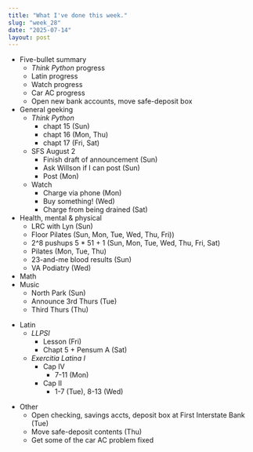```yaml
---
title: "What I've done this week."
slug: "week_28"
date: "2025-07-14"
layout: post
---
```


* Five-bullet summary
    - *Think Python* progress
    - Latin progress
    - Watch progress
    - Car AC progress
    - Open new bank accounts, move safe-deposit box
* General geeking
    - *Think Python*
        - chapt 15 (Sun)
        - chapt 16 (Mon, Thu)
        - chapt 17 (Fri, Sat)
    - SFS August 2
        - Finish draft of announcement (Sun)
        - Ask Willson if I can post (Sun)
        - Post (Mon)
    - Watch
        - Charge via phone (Mon)
        - Buy something! (Wed)
        - Charge from being drained (Sat)
* Health, mental & physical
    - LRC with Lyn (Sun)
    - Floor Pilates (Sun, Mon, Tue, Wed, Thu, Fri))
    - 2^8 pushups 5 * 51 + 1 (Sun, Mon, Tue, Wed, Thu, Fri, Sat)
    - Pilates (Mon, Tue, Thu)
    - 23-and-me blood results (Sun)
    - VA Podiatry (Wed)
* Math
* Music
    - North Park (Sun)
    - Announce 3rd Thurs (Tue)
    - Third Thurs (Thu)
- Latin
    - *LLPSI*
        - Lesson (Fri)
        - Chapt 5 + Pensum A (Sat)
    - *Exercitia Latina I*
        - Cap IV
            - 7-11 (Mon)
        - Cap II
            - 1-7 (Tue), 8-13 (Wed)
* Other
    - Open checking, savings accts, deposit box at First Interstate Bank (Tue)
    - Move safe-deposit contents (Thu)
    - Get some of the car AC problem fixed
